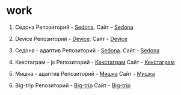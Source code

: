 # work
1. Седона
      Репозиторий - [Sedona](https://github.com/estaticfear2/139086-sedona).
      Сайт - [Sedona](https://estaticfear2.github.io/139086-sedona/)
      
2. Device
      Репозиторий - [Device](https://github.com/estaticfear2/139086-device-1).
      Сайт - [Device](https://estaticfear2.github.io/139086-device-1/)
      
3. Седона - адаптив
      Репозиторий - [Sedona](https://github.com/estaticfear2/139086-sedona-1/).
      Сайт - [Sedona](https://estaticfear2.github.io/139086-sedona-1/build/)
      
4. Кекстаграм - js
      Репозиторий - [Кекстаграм](https://github.com/estaticfear2/139086-kekstagram)
      Сайт - [Кекстаграм](https://estaticfear2.github.io/139086-kekstagram/)
      
5. Мишка - адаптив
      Репозиторий - [Мишка](https://github.com/estaticfear2/139086-mishka)
      Сайт - [Мишка](https://estaticfear2.github.io/139086-mishka/build/)
      
6. Big-trip
      Репозиторий - [Big-trip](https://github.com/estaticfear2/139086-big-trip-10)
      Сайт - [Big-trip](https://estaticfear2.github.io/139086-big-trip-10/public/)
